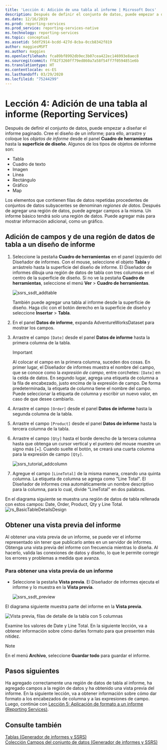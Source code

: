 ```yaml
---
title: 'Lección 4: Adición de una tabla al informe | Microsoft Docs'
description: Después de definir el conjunto de datos, puede empezar a diseñar el informe paginado. Cree el diseño de un informe; para ello, arrastre y coloque los objetos de informe desde el panel Cuadro de herramientas hasta la superficie de diseño.
ms.date: 12/16/2019
ms.prod: reporting-services
ms.prod_service: reporting-services-native
ms.technology: reporting-services
ms.topic: conceptual
ms.assetid: 5ddf2914-bcdd-427d-8cba-0ccb8342f819
author: maggiesMSFT
ms.author: maggies
ms.openlocfilehash: fca89bf8992db9ec3b07cea422ec146993e8aec8
ms.sourcegitcommit: ff82f3260ff79ed860a7a58f54ff7f0594851e6b
ms.translationtype: HT
ms.contentlocale: es-ES
ms.lasthandoff: 03/29/2020
ms.locfileid: "75244299"
---
```

# <a name="lesson-4-add-a-table-to-the-report-reporting-services"></a>Lección 4: Adición de una tabla al informe (Reporting Services)

Después de definir el conjunto de datos, puede empezar a diseñar el informe paginado. Cree el diseño de un informe; para ello, arrastre y coloque los *objetos de informe* desde el panel **Cuadro de herramientas** hasta la **superficie de diseño**. Algunos de los tipos de objetos de informe son:

- Tabla
- Cuadro de texto
- Imagen
- Línea
- Rectángulo
- Gráfico
- Map

Los elementos que contienen filas de datos repetidas procedentes de conjuntos de datos subyacentes se denominan *regiones de datos*. Después de agregar una región de datos, puede agregar campos a la misma. Un informe básico tendrá solo una región de datos. Puede agregar más para mostrar información adicional, como un gráfico.

## <a name="add-a-table-data-region-and-fields-to-a-report-layout"></a>Adición de campos y de una región de datos de tabla a un diseño de informe

1. Seleccione la pestaña **Cuadro de herramientas** en el panel izquierdo del Diseñador de informes. Con el mouse, seleccione el objeto **Tabla** y arrástrelo hasta la superficie del diseño de informe. El Diseñador de informes dibuja una región de datos de tabla con tres columnas en el centro de la superficie de diseño. Si no ve la pestaña **Cuadro de herramientas**, seleccione el menú **Ver** > **Cuadro de herramientas**.

    ![ssrs_ssdt_addtable](media/ssrs-ssdt-addtable.png)

    También puede agregar una tabla al informe desde la superficie de diseño. Haga clic con el botón derecho en la superficie de diseño y seleccione **Insertar** > **Tabla**.

2. En el panel **Datos de informe**, expanda AdventureWorksDataset para mostrar los campos.

3. Arrastre el campo `[Date]` desde el panel **Datos de informe** hasta la primera columna de la tabla.

    > [!IMPORTANT]
    > Al colocar el campo en la primera columna, suceden dos cosas. En primer lugar, el Diseñador de informes muestra el nombre del campo, que se conoce como la *expresión de campo*, entre corchetes: `[Date]` en la celda de datos. En segundo lugar, agrega una etiqueta de columna a la fila de encabezado, justo encima de la expresión de campo. De forma predeterminada, la etiqueta de columna tiene el nombre del campo. Puede seleccionar la etiqueta de columna y escribir un nuevo valor, en caso de que desee cambiarlo.

4. Arrastre el campo `[Order]` desde el panel **Datos de informe** hasta la segunda columna de la tabla.

5. Arrastre el campo `[Product]` desde el panel **Datos de informe** hasta la tercera columna de la tabla.

6. Arrastre el campo `[Qty]` hasta el borde derecho de la tercera columna hasta que obtenga un cursor vertical y el puntero del mouse muestre un signo más [+]. Cuando suelte el botón, se creará una cuarta columna para la expresión de campo `[Qty]`.

    ![ssrs_tutorial_addcolumn](media/ssrs-tutorial-addcolumn.png)

7. Agregue el campo `[LineTotal]` de la misma manera, creando una quinta columna. La etiqueta de columna se agrega como "Line Total". El Diseñador de informes crea automáticamente un nombre descriptivo para la columna, para lo cual, divide "LineTotal" en dos palabras.

En el diagrama siguiente se muestra una región de datos de tabla rellenada con estos campos: Date, Order, Product, Qty y Line Total.
![rs_BasicTableDetailsDesign](media/rs-basictabledetailsdesign.png)

## <a name="preview-your-report"></a>Obtener una vista previa del informe

Al obtener una vista previa de un informe, se puede ver el informe representado sin tener que publicarlo antes en un servidor de informes. Obtenga una vista previa del informe con frecuencia mientras lo diseña. Al hacerlo, valida las conexiones de datos y diseño, lo que le permite corregir los errores y problemas a medida que avanza.

### <a name="to-preview-a-report"></a>Para obtener una vista previa de un informe

- Seleccione la pestaña **Vista previa**. El Diseñador de informes ejecuta el informe y lo muestra en la **Vista previa**.

    ![ssrs_ssdt_preview](media/ssrs-ssdt-preview.png)

El diagrama siguiente muestra parte del informe en la **Vista previa**.

   ![Vista previa, filas de detalle de la tabla con 5 columnas](media/rs-basictabledetailspreview.png "Vista previa, filas de detalle de la tabla con 5 columnas")

Examine los valores de Date y Line Total. En la siguiente lección, va a obtener información sobre cómo darles formato para que presenten más nitidez.

> [!NOTE]
> En el menú **Archivo**, seleccione **Guardar todo** para guardar el informe.

## <a name="next-steps"></a>Pasos siguientes

Ha agregado correctamente una región de datos de tabla al informe, ha agregado campos a la región de datos y ha obtenido una vista previa del informe. En la siguiente lección, va a obtener información sobre cómo dar formato a los encabezados de columna y a las expresiones de campo. Luego, continúe con [Lección 5: Aplicación de formato a un informe &#40;Reporting Services&#41;](lesson-5-formatting-a-report-reporting-services.md).
  
## <a name="see-also"></a>Consulte también

[Tablas &#40;Generador de informes y SSRS&#41;](report-design/tables-report-builder-and-ssrs.md)  
[Colección Campos del conjunto de datos &#40;Generador de informes y SSRS&#41;](report-data/dataset-fields-collection-report-builder-and-ssrs.md)  
